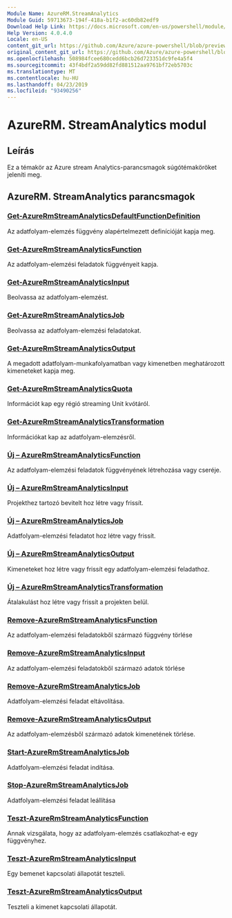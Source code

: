 ```yaml
---
Module Name: AzureRM.StreamAnalytics
Module Guid: 59713673-194f-418a-b1f2-ac60db82edf9
Download Help Link: https://docs.microsoft.com/en-us/powershell/module/azurerm.streamanalytics
Help Version: 4.0.4.0
Locale: en-US
content_git_url: https://github.com/Azure/azure-powershell/blob/preview/src/ResourceManager/StreamAnalytics/Commands.StreamAnalytics/help/AzureRM.StreamAnalytics.md
original_content_git_url: https://github.com/Azure/azure-powershell/blob/preview/src/ResourceManager/StreamAnalytics/Commands.StreamAnalytics/help/AzureRM.StreamAnalytics.md
ms.openlocfilehash: 508984fcee680cedd6bcb26d723351dc9fe4a5f4
ms.sourcegitcommit: 43f4bdf2a59dd82fd881512aa9761bf72eb5703c
ms.translationtype: MT
ms.contentlocale: hu-HU
ms.lasthandoff: 04/23/2019
ms.locfileid: "93490256"
---
```

# AzureRM. StreamAnalytics modul
## Leírás
Ez a témakör az Azure stream Analytics-parancsmagok súgótémaköröket jeleníti meg.

## AzureRM. StreamAnalytics parancsmagok
### [Get-AzureRmStreamAnalyticsDefaultFunctionDefinition](Get-AzureRmStreamAnalyticsDefaultFunctionDefinition.md)
Az adatfolyam-elemzés függvény alapértelmezett definícióját kapja meg.

### [Get-AzureRmStreamAnalyticsFunction](Get-AzureRmStreamAnalyticsFunction.md)
Az adatfolyam-elemzési feladatok függvényeit kapja.

### [Get-AzureRmStreamAnalyticsInput](Get-AzureRmStreamAnalyticsInput.md)
Beolvassa az adatfolyam-elemzést.

### [Get-AzureRmStreamAnalyticsJob](Get-AzureRmStreamAnalyticsJob.md)
Beolvassa az adatfolyam-elemzési feladatokat.

### [Get-AzureRmStreamAnalyticsOutput](Get-AzureRmStreamAnalyticsOutput.md)
A megadott adatfolyam-munkafolyamatban vagy kimenetben meghatározott kimeneteket kapja meg.

### [Get-AzureRmStreamAnalyticsQuota](Get-AzureRmStreamAnalyticsQuota.md)
Információt kap egy régió streaming Unit kvótáról.

### [Get-AzureRmStreamAnalyticsTransformation](Get-AzureRmStreamAnalyticsTransformation.md)
Információkat kap az adatfolyam-elemzésről.

### [Új – AzureRmStreamAnalyticsFunction](New-AzureRmStreamAnalyticsFunction.md)
Az adatfolyam-elemzési feladatok függvényének létrehozása vagy cseréje.

### [Új – AzureRmStreamAnalyticsInput](New-AzureRmStreamAnalyticsInput.md)
Projekthez tartozó bevitelt hoz létre vagy frissít.

### [Új – AzureRmStreamAnalyticsJob](New-AzureRmStreamAnalyticsJob.md)
Adatfolyam-elemzési feladatot hoz létre vagy frissít.

### [Új – AzureRmStreamAnalyticsOutput](New-AzureRmStreamAnalyticsOutput.md)
Kimeneteket hoz létre vagy frissít egy adatfolyam-elemzési feladathoz.

### [Új – AzureRmStreamAnalyticsTransformation](New-AzureRmStreamAnalyticsTransformation.md)
Átalakulást hoz létre vagy frissít a projekten belül.

### [Remove-AzureRmStreamAnalyticsFunction](Remove-AzureRmStreamAnalyticsFunction.md)
Az adatfolyam-elemzési feladatokből származó függvény törlése

### [Remove-AzureRmStreamAnalyticsInput](Remove-AzureRmStreamAnalyticsInput.md)
Az adatfolyam-elemzési feladatokből származó adatok törlése

### [Remove-AzureRmStreamAnalyticsJob](Remove-AzureRmStreamAnalyticsJob.md)
Adatfolyam-elemzési feladat eltávolítása.

### [Remove-AzureRmStreamAnalyticsOutput](Remove-AzureRmStreamAnalyticsOutput.md)
Az adatfolyam-elemzésből származó adatok kimenetének törlése.

### [Start-AzureRmStreamAnalyticsJob](Start-AzureRmStreamAnalyticsJob.md)
Adatfolyam-elemzési feladat indítása.

### [Stop-AzureRmStreamAnalyticsJob](Stop-AzureRmStreamAnalyticsJob.md)
Adatfolyam-elemzési feladat leállítása

### [Teszt-AzureRmStreamAnalyticsFunction](Test-AzureRmStreamAnalyticsFunction.md)
Annak vizsgálata, hogy az adatfolyam-elemzés csatlakozhat-e egy függvényhez.

### [Teszt-AzureRmStreamAnalyticsInput](Test-AzureRmStreamAnalyticsInput.md)
Egy bemenet kapcsolati állapotát teszteli.

### [Teszt-AzureRmStreamAnalyticsOutput](Test-AzureRmStreamAnalyticsOutput.md)
Teszteli a kimenet kapcsolati állapotát.

